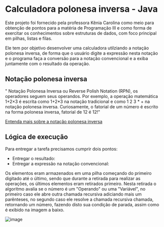 # Calculadora polonesa inversa - Java

Este projeto foi fornecido pela professora Kênia Carolina como meio para obtenção de pontos para a matéria de Programação III e como forma de exercitar os conhecimentos sobre estruturas de dados, com foco principal em pilhas, listas e filas.

Ele tem por objetivo desenvolver uma calculadora utilziando a notação polonesa inversa, de forma que o usuário digite a expressão nesta notação e o programa faça a conversão para a notação convencional e a exiba juntamente com o resultado da operação.

## Notação polonesa inversa
" Notação Polonesa Inversa ou Reverse Polish Notation (RPN), os operadores
seguem seus operandos.
Por exemplo, a operação matemática 1+2×3 é escrita como 1+2*3 na notação
tradicional e como 1 2 3 * + na notação polonesa inversa. Curiosamente, o
fatorial de um número é escrito na forma polonesa inversa, fatorial de 12 é 12!"

[Entenda mais sobre a notação polonesa inversa](https://rudamoura.com/PolonesaInversa.pdf)

## Lógica de execução
Para entregar a tarefa precisamos cumprir dois pontos:

- Entregar o resultado:
- Entregar a expressão na notação convencional:

Os elementos eram armazenados em uma pilha começando do primeiro digitado até o último, sendo que durante a retirada para realizar as operações, os últimos elementos eram retirados primeiro. Nesta retirada o algoritmo avalia se o número é um "Operando" ou uma "Variável", no primeiro caso ele abre outra chamada recursiva adiciando mais um parênteses, no segundo caso ele resolve a chamada recursiva chamada, retornando um número, fazendo disto sua condição de parada, assim como é exibido na imagem a baixo.

![image](https://github.com/user-attachments/assets/20b17836-17a0-46b1-8802-229a7ddada1f)
